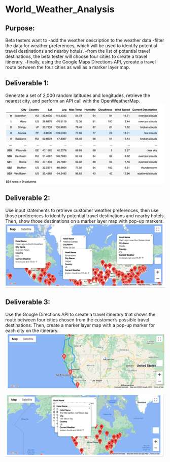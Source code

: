 # World_Weather_Analysis
## Purpose:
Beta testers want to 
-add the weather description to the weather data 
-filter the data for weather preferences, which will be used to identify potential travel destinations and nearby hotels. 
-from the list of potential travel destinations, the beta tester will choose four cities to create a travel itinerary.
-finally, using the Google Maps Directions API, ycreate a travel route between the four cities as well as a marker layer map.

## Deliverable 1:
Generate a set of 2,000 random latitudes and longitudes, retrieve the nearest city, and perform an API call with the OpenWeatherMap.
![Weather Data.png](https://github.com/neesha2022/World_Weather_Analysis/blob/main/Weather_Database/Weather%20Data.png)

## Deliverable 2:
Use input statements to retrieve customer weather preferences, then use those preferences to identify potential travel destinations and nearby hotels. Then, show those destinations on a marker layer map with pop-up markers.
![WeatherPy_vacation_map.png](https://github.com/neesha2022/World_Weather_Analysis/blob/main/Vacation_Search/WeatherPy_vacation_map.png)

## Deliverable 3:
Use the Google Directions API to create a travel itinerary that shows the route between four cities chosen from the customer’s possible travel destinations. Then, create a marker layer map with a pop-up marker for each city on the itinerary.
![WeatherPy_travel_map.png](https://github.com/neesha2022/World_Weather_Analysis/blob/main/Vacation_itinerary/WeatherPy_travel_map.png)

![WeatherPy_travel_map_markers.png](https://github.com/neesha2022/World_Weather_Analysis/blob/main/Vacation_itinerary/WeatherPy_travel_map_markers.png)
